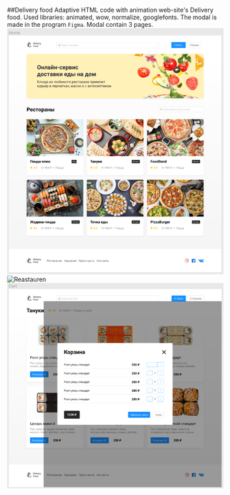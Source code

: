 ##Delivery food
Adaptive HTML code with animation web-site's Delivery food. Used libraries: animated, wow, normalize, googlefonts. 
The modal is made in the program `Figma`. Modal contain 3 pages.
![Home-page](https://github.com/JustAnya/Delivery-food/raw/master/screenshots/Home_page.png)
![Reastauren](https://github.com/JustAnya/Deliveryfood/raw/master/screenshots/Restaurant.png)
![Cart](https://github.com/JustAnya/Delivery-food/raw/master/screenshots/Cart.png)
